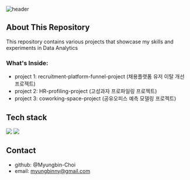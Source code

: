 <div>
  
  <!--Header-->
  ![header](https://capsule-render.vercel.app/api?type=waving&color=gradient&height=300&section=header&text=Good%20to%20see%20you%20%F0%9F%A4%97)
  
</div>

<div>
  <!--Body-->
  
  ## About This Repository
  This repository contains various projects that showcase my skills and experiments in Data Analytics
  
  ### What's Inside:
  - project 1: recruitment-platform-funnel-project (채용플랫폼 유저 이탈 개선 프로젝트)
  - project 2: HR-profiling-project (고성과자 프로파일링 프로젝트)
  - project 3: coworking-space-project (공유오피스 예측 모델링 프로젝트)

  
  ## Tech stack
  <img src="https://img.shields.io/badge/Python-3776AB?style=flat-square&logo=Python&logoColor=white"/>
  <img src="https://img.shields.io/badge/MySQL-4479A1?style=flat-square&logo=MySQL&logoColor=white"/>
  

  ## Contact
  - github: @Myungbin-Choi
  - email: myungbinny@gmail.com
